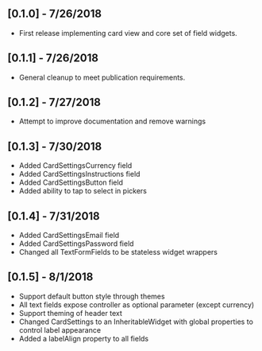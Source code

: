 ## [0.1.0] - 7/26/2018

* First release implementing card view and core set of field widgets.

## [0.1.1] - 7/26/2018

* General cleanup to meet publication requirements.

## [0.1.2] - 7/27/2018

* Attempt to improve documentation and remove warnings

## [0.1.3] - 7/30/2018

* Added CardSettingsCurrency field
* Added CardSettingsInstructions field
* Added CardSettingsButton field
* Added ability to tap to select in pickers

## [0.1.4] - 7/31/2018

* Added CardSettingsEmail field
* Added CardSettingsPassword field
* Changed all TextFormFields to be stateless widget wrappers

## [0.1.5] - 8/1/2018

* Support default button style through themes
* All text fields expose controller as optional parameter (except currency)
* Support theming of header text
* Changed CardSettings to an InheritableWidget with global properties to control label appearance
* Added a labelAlign property to all fields
